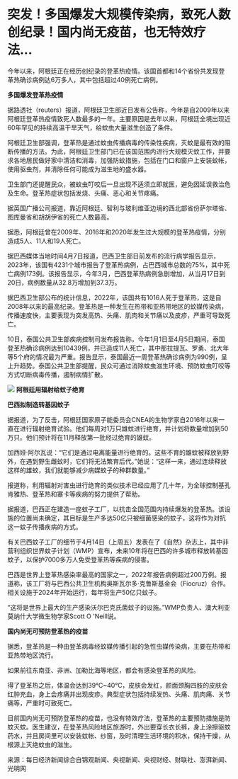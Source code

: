 # 突发！多国爆发大规模传染病，致死人数创纪录！国内尚无疫苗，也无特效疗法…

今年以来，阿根廷正在经历创纪录的登革热疫情。该国首都和14个省份共发现登革热确诊病例达6万多人，其中包括超过40例死亡病例。

**多国爆发登革热疫情**

据路透社（reuters）报道，阿根廷卫生部近日发布公告称，今年是自2009年以来阿根廷登革热疫情致死人数最多的一年。主要原因是去年以来，阿根廷全境出现近60年罕见的持续高温干旱天气，给蚊虫大量滋生创造了条件。

阿根廷卫生部强调，登革热是通过蚊虫传播病毒的传染性疾病，灭蚊是最有效的阻断传播的方法。为此，阿根廷卫生部门已在该国范围内进行大规模灭蚊工作，并要求各地居民做好家中清洁和消毒，加强防蚊措施，包括在门口和窗户上安装蚊帐，使用驱虫剂，并清除任何可能成为滋生地的盛水器。

卫生部门还提醒民众，被蚊虫叮咬后一旦出现不适须立即就医，避免因延误救治危及生命。登革热症状包括发烧、头痛、恶心和关节疼痛。

据英国广播公司报道，靠近阿根廷、智利与玻利维亚边境的西北部省份萨尔塔省、图库曼省和胡胡伊省的死亡人数最高。

据悉，阿根廷曾在2009年、2016年和2020年发生过大规模的登革热疫情，分别造成5人、11人和19人死亡。

据巴西媒体当地时间4月7日报道，巴西卫生部日前发布的流行病学报告显示，2023年，该国有4231个城市报告了登革热病例，占巴西城市总数的75%，其中死亡病例173例。该报告显示，今年3月，巴西登革热病例急剧增加，从当月17日到20日，病例数量从32.8万增加到37.3万。

据巴西卫生部公布的统计信息，2022年，该国共有1016人死于登革热，这是自2008年以来的最高纪录。登革热是一种发生在热带和亚热带地区的蚊媒传染病，传播速度快，主要表现为突发高热、头痛、肌肉和关节痛以及皮疹，严重可导致死亡。

10日，泰国公共卫生部疾病控制司发布报告称，今年1月1日至4月5日期间，泰国登革热确诊病例达到10439例，并已造成11人死亡，其中那拉提瓦、罗勇、北大年等5个府的情况最为严重。报告显示，泰国最近一周登革热确诊病例为990例，呈上升趋势。泰国公共卫生部提醒，民众可通过消除蚊虫滋生环境、预防蚊虫叮咬等方式切断病毒传播，遏制病情扩散。

![](https://inews.gtimg.com/om_bt/Oe6zfUa0L5Kfdip3G1HTos9IKOZTQfnhY5mKLhjw0wj6cAA/1000)
**阿根廷用辐射给蚊子绝育**

**巴西拟制造转基因蚊子**

据报道，为了反击，阿根廷国家原子能委员会CNEA的生物学家自2016年以来一直在进行辐射绝育试验。他们每周对1万只雄蚊进行绝育，并计划将数量增加到50万只。他们预计将在11月释放第一批经过绝育的雄蚊。

加西娅·阿尔瓦说：“它们是通过电离能量进行绝育的。这些不育的雄蚊被释放到野外，在遇到野生雌蚊时，它们将无法繁育后代。”她说：“这样一来，通过连续释放这样的雄蚊，我们就能够减少病媒蚊子的种群数量。”

报道称，利用辐射对害虫进行绝育的类似技术已经应用了几十年，为全球控制基孔肯雅热、登革热和寨卡等疾病的努力提供了帮助。

据报道，巴西正在建造一座蚊子工厂，以抗击全国范围内持续爆发的登革热。该设施的位置尚未确定，其目标是生产多达50亿只被细菌感染的蚊子，这将作为对抗这一蚊子传播疾病的方式。

有关巴西蚊子工厂的细节于4月14日（上周五）发表在了《自然》杂志上，其中非营利组织世界蚊子计划（WMP）宣布，未来10年将在巴西的许多城市释放转基因蚊子，以保护7000多万人免受登革热等疾病的侵害。

巴西是世界上登革热感染率最高的国家之一，2022年报告病例超过200万例。报道称，该工厂将与巴西公共卫生机构奥斯瓦尔多·克鲁斯基金会（Fiocruz）合作。相关设施于2024年开始运行，每年将生产50亿只蚊子。

“这将是世界上最大的生产感染沃尔巴克氏菌蚊子的设施。”WMP负责人、澳大利亚莫纳什大学微生物学家Scott O 'Neill说。

**国内尚无可预防登革热的疫苗**

据悉，登革热是一种由登革病毒经蚊媒传播引起的急性虫媒传染病，主要在热带和亚热带地区流行。

如果前往东南亚、非洲、加勒比海等地区，都会有感染登革热的风险。

得了登革热之后，体温会达到39℃~40℃，皮肤会发红，颜面颈胸四肢的皮肤会红肿充血，身上会疼痛并出现皮疹。典型症状包括持续发热、头痛、肌肉痛、关节痛等，严重时可致死亡。

目前国内尚无可预防登革热的疫苗，也没有特效疗法，登革热的主要预防措施是防蚊灭蚊。医生建议，在登革热风险地区旅游时，外出要穿长衣长裤，身上涂擦驱蚊药水，并且房间里可以安装蚊帐、纱窗，及时清理生活环境的积水，保持干燥，从根源上灭绝蚊虫的滋生。

来源：每日经济新闻综合自锦观新闻、央视新闻、央视财经、财联社、澎湃新闻、光明网

